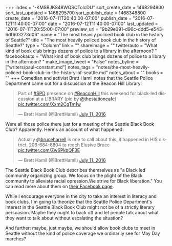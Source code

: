 +++
index = "-KMSBJK848WQSCToIcDU"
sort_create_date = 1468294800
sort_last_updated = 1468295700
sort_publish_date = 1468348800
create_date = "2016-07-11T20:40:00-07:00"
publish_date = "2016-07-12T11:40:00-07:00"
date = "2016-07-12T11:40:00-07:00"
last_updated = "2016-07-11T20:55:00-07:00"
preview_url = "9b29e091-d96c-ddd5-e543-6df603273d06"
name = "The most heavily policed book club in the history of Seattle?"
title = "The most heavily policed book club in the history of Seattle?"
type = "Column"
link = ""
shareimage = ""
twitterauto = "What kind of book club brings dozens of police to a library in the afternoon? "
facebookauto = "What kind of book club brings dozens of police to a library in the afternoon? "
make_image_tweet = "False"
notes_byline = ["writers/paul-constant.md"]
notes_tags = "notes/the-most-heavily-policed-book-club-in-the-history-of-seattle.md"
notes_about = ""
books = ""
+++
Comedian and activist Brett Hamil notes that the Seattle Police Department came out for a discussion at the Beacon Hill Library:

<blockquote class="twitter-tweet" data-lang="en"><p lang="en" dir="ltr">Part of <a href="https://twitter.com/hashtag/SPD?src=hash">#SPD</a> presence on <a href="https://twitter.com/hashtag/BeaconHill?src=hash">#BeaconHill</a> this weekend for black-led discussion at a LIBRARY (pic by <a href="https://twitter.com/thestationcafe">@thestationcafe</a>) <a href="https://t.co/Xxm2CgTm1w">pic.twitter.com/Xxm2CgTm1w</a></p>&mdash; Brett Hamil (@BrettHamil) <a href="https://twitter.com/BrettHamil/status/752651599185448960">July 11, 2016</a></blockquote>

Were all those police there just for a meeting of the Seattle Black Book Club? Apparently. Here's an account of what happened:

<blockquote class="twitter-tweet" data-conversation="none" data-lang="en"><p lang="en" dir="ltr">Actually <a href="https://twitter.com/bruceharrell">@bruceharrell</a> is one to call about this, it happened in HIS district. 206-684-8804 to reach Elusive Bruce <a href="https://t.co/Zw6PkbQF3E">pic.twitter.com/Zw6PkbQF3E</a></p>&mdash; Brett Hamil (@BrettHamil) <a href="https://twitter.com/BrettHamil/status/752576401484591105">July 11, 2016</a></blockquote>

The Seattle Black Book Club describes themselves as "a Black led community organizing group. We focus on the plight of the Black community to alleviate racial opression.We strive for Black liberation." You can read more about them on [their Facebook page](https://www.facebook.com/Seattle-Black-Book-Club-1508678139444060/). 

While I encourage everyone in the city to take an interest in literacy and book clubs, I'm going to theorize that the Seattle Police Department's interest in the Seattle Black Book Club might not be of a strictly literary persuasion. Maybe they ought to back off and let people talk about what they want to talk about without escalating the situation? 

And further: maybe, just maybe, we should allow book clubs to meet in Seattle without the kind of police coverage we ordinarily see for May Day marches? 